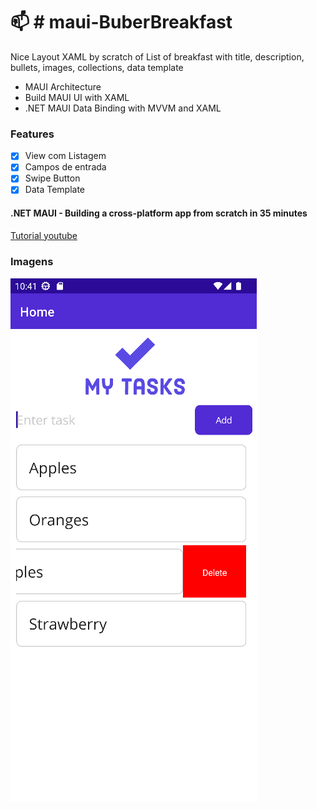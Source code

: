 # 📫 # maui-BuberBreakfast
Nice Layout XAML by scratch of List of breakfast with title, description, bullets, images, collections, data template
- MAUI Architecture
- Build MAUI UI with XAML
- .NET MAUI Data Binding with MVVM and XAML

### Features

- [x] View com Listagem
- [x] Campos de entrada
- [x] Swipe Button
- [x] Data Template

####  .NET MAUI - Building a cross-platform app from scratch in 35 minutes
[Tutorial youtube](https://www.youtube.com/watch?v=wMn1tuMfZ-0&t=1839s)

### Imagens
![Captura](https://github.com/suarezrafael/maui-MyTaskSampleCrud/blob/mvvm/Docs/Capturar.PNG)
